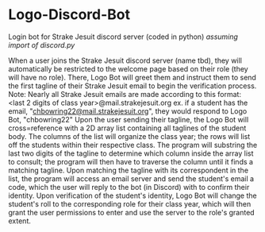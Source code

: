 # Logo-Discord-Bot
Login bot for Strake Jesuit discord server (coded in python)
*assuming import of discord.py*

When a user joins the Strake Jesuit discord server (name tbd), they will automatically be restricted to the welcome page based on their role (they will have no role).
There, Logo Bot will greet them and instruct them to send the first tagline of their Strake Jesuit email to begin the verification process.
  Note: Nearly all Strake Jesuit emails are made according to this format:
  <first initial><middle initial><lastname><last 2 digits of class year>@mail.strakejesuit.org
  ex. if a student has the email, "chbowring22@mail.strakejesuit.org", they would respond to Logo Bot, "chbowring22"
Upon the user sending their tagline, the Logo Bot will cross=reference with a 2D array list containing all taglines of the student body.
   The columns of the list will organize the class year; the rows will list off the students within their respective class.
   The program will substring the last two digits of the tagline to determine which column inside the array list to consult; the program      will then have to traverse the column until it finds a matching tagline.
Upon matching the tagline with its correspondent in the list, the program will access an email server and send the student's email a code, which the user will reply to the bot (in Discord) with to confirm their identity.
Upon verification of the student's identity, Logo Bot will change the student's roll to the corresponding role for their class year, which will then grant the user permissions to enter and use the server to the role's granted extent.
